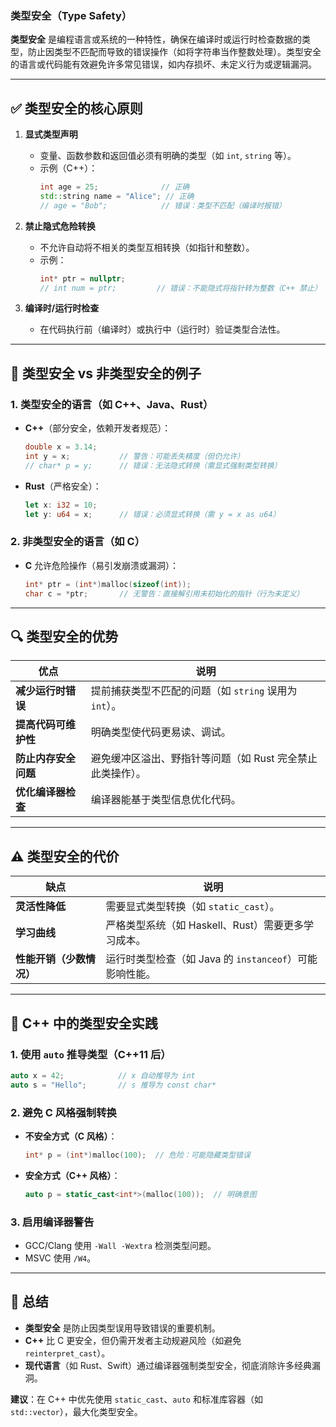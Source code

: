 ### **类型安全（Type Safety）**  
**类型安全** 是编程语言或系统的一种特性，确保在编译时或运行时检查数据的类型，防止因类型不匹配而导致的错误操作（如将字符串当作整数处理）。类型安全的语言或代码能有效避免许多常见错误，如内存损坏、未定义行为或逻辑漏洞。

---

## **✅ 类型安全的核心原则**
1. **显式类型声明**  
   - 变量、函数参数和返回值必须有明确的类型（如 `int`, `string` 等）。  
   - 示例（C++）：
     ```cpp
     int age = 25;              // 正确
     std::string name = "Alice"; // 正确
     // age = "Bob";            // 错误：类型不匹配（编译时报错）
     ```

2. **禁止隐式危险转换**  
   - 不允许自动将不相关的类型互相转换（如指针和整数）。  
   - 示例：
     ```cpp
     int* ptr = nullptr;
     // int num = ptr;         // 错误：不能隐式将指针转为整数（C++ 禁止）
     ```

3. **编译时/运行时检查**  
   - 在代码执行前（编译时）或执行中（运行时）验证类型合法性。  

---

## **🌰 类型安全 vs 非类型安全的例子**
### **1. 类型安全的语言（如 C++、Java、Rust）**
- **C++**（部分安全，依赖开发者规范）：
  ```cpp
  double x = 3.14;
  int y = x;           // 警告：可能丢失精度（但仍允许）
  // char* p = y;      // 错误：无法隐式转换（需显式强制类型转换）
  ```

- **Rust**（严格安全）：
  ```rust
  let x: i32 = 10;
  let y: u64 = x;      // 错误：必须显式转换（需 y = x as u64）
  ```

### **2. 非类型安全的语言（如 C）**
- **C** 允许危险操作（易引发崩溃或漏洞）：
  ```c
  int* ptr = (int*)malloc(sizeof(int));
  char c = *ptr;       // 无警告：直接解引用未初始化的指针（行为未定义）
  ```

---

## **🔍 类型安全的优势**
| **优点**               | **说明**                                                                 |
|------------------------|-------------------------------------------------------------------------|
| **减少运行时错误**      | 提前捕获类型不匹配的问题（如 `string` 误用为 `int`）。                    |
| **提高代码可维护性**   | 明确类型使代码更易读、调试。                                             |
| **防止内存安全问题**   | 避免缓冲区溢出、野指针等问题（如 Rust 完全禁止此类操作）。                |
| **优化编译器检查**     | 编译器能基于类型信息优化代码。                                           |

---

## **⚠️ 类型安全的代价**
| **缺点**               | **说明**                                                                 |
|------------------------|-------------------------------------------------------------------------|
| **灵活性降低**         | 需要显式类型转换（如 `static_cast`）。                                   |
| **学习曲线**           | 严格类型系统（如 Haskell、Rust）需要更多学习成本。                        |
| **性能开销（少数情况）**| 运行时类型检查（如 Java 的 `instanceof`）可能影响性能。                   |

---

## **🚀 C++ 中的类型安全实践**
### **1. 使用 `auto` 推导类型（C++11 后）**
```cpp
auto x = 42;            // x 自动推导为 int
auto s = "Hello";       // s 推导为 const char*
```

### **2. 避免 C 风格强制转换**
- **不安全方式（C 风格）**：
  ```cpp
  int* p = (int*)malloc(100);  // 危险：可能隐藏类型错误
  ```
- **安全方式（C++ 风格）**：
  ```cpp
  auto p = static_cast<int*>(malloc(100));  // 明确意图
  ```

### **3. 启用编译器警告**
- GCC/Clang 使用 `-Wall -Wextra` 检测类型问题。
- MSVC 使用 `/W4`。

---

## **📌 总结**
- **类型安全** 是防止因类型误用导致错误的重要机制。  
- **C++** 比 C 更安全，但仍需开发者主动规避风险（如避免 `reinterpret_cast`）。  
- **现代语言**（如 Rust、Swift）通过编译器强制类型安全，彻底消除许多经典漏洞。  

**建议**：在 C++ 中优先使用 `static_cast`、`auto` 和标准库容器（如 `std::vector`），最大化类型安全。